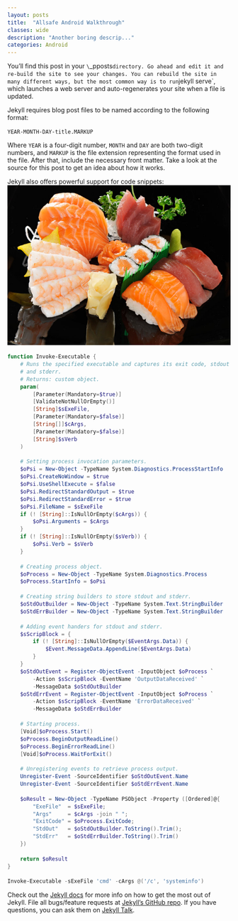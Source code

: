 ```yaml
---
layout: posts
title:  "Allsafe Android Walkthrough"
classes: wide
description: "Another boring descrip..."
categories: Android
---
```

You’ll find this post in your `\`_pposts` directory. Go ahead and edit it and re-build the site to see your changes. You can rebuild the site in many different ways, but the most common way is to run `jekyll serve`, which launches a web server and auto-regenerates your site when a file is updated.

Jekyll requires blog post files to be named according to the following format:

`YEAR-MONTH-DAY-title.MARKUP`

Where `YEAR` is a four-digit number, `MONTH` and `DAY` are both two-digit numbers, and `MARKUP` is the file extension representing the format used in the file. After that, include the necessary front matter. Take a look at the source for this post to get an idea about how it works.

Jekyll also offers powerful support for code snippets:
[![2](/assets/images/Android/main.jpg)](/assets/images/Android/main.jpg)
```powershell
function Invoke-Executable {
    # Runs the specified executable and captures its exit code, stdout
    # and stderr.
    # Returns: custom object.
    param(
        [Parameter(Mandatory=$true)]
        [ValidateNotNullOrEmpty()]
        [String]$sExeFile,
        [Parameter(Mandatory=$false)]
        [String[]]$cArgs,
        [Parameter(Mandatory=$false)]
        [String]$sVerb
    )

    # Setting process invocation parameters.
    $oPsi = New-Object -TypeName System.Diagnostics.ProcessStartInfo
    $oPsi.CreateNoWindow = $true
    $oPsi.UseShellExecute = $false
    $oPsi.RedirectStandardOutput = $true
    $oPsi.RedirectStandardError = $true
    $oPsi.FileName = $sExeFile
    if (! [String]::IsNullOrEmpty($cArgs)) {
        $oPsi.Arguments = $cArgs
    }
    if (! [String]::IsNullOrEmpty($sVerb)) {
        $oPsi.Verb = $sVerb
    }

    # Creating process object.
    $oProcess = New-Object -TypeName System.Diagnostics.Process
    $oProcess.StartInfo = $oPsi

    # Creating string builders to store stdout and stderr.
    $oStdOutBuilder = New-Object -TypeName System.Text.StringBuilder
    $oStdErrBuilder = New-Object -TypeName System.Text.StringBuilder

    # Adding event handers for stdout and stderr.
    $sScripBlock = {
        if (! [String]::IsNullOrEmpty($EventArgs.Data)) {
            $Event.MessageData.AppendLine($EventArgs.Data)
        }
    }
    $oStdOutEvent = Register-ObjectEvent -InputObject $oProcess `
        -Action $sScripBlock -EventName 'OutputDataReceived' `
        -MessageData $oStdOutBuilder
    $oStdErrEvent = Register-ObjectEvent -InputObject $oProcess `
        -Action $sScripBlock -EventName 'ErrorDataReceived' `
        -MessageData $oStdErrBuilder

    # Starting process.
    [Void]$oProcess.Start()
    $oProcess.BeginOutputReadLine()
    $oProcess.BeginErrorReadLine()
    [Void]$oProcess.WaitForExit()

    # Unregistering events to retrieve process output.
    Unregister-Event -SourceIdentifier $oStdOutEvent.Name
    Unregister-Event -SourceIdentifier $oStdErrEvent.Name

    $oResult = New-Object -TypeName PSObject -Property ([Ordered]@{
        "ExeFile"  = $sExeFile;
        "Args"     = $cArgs -join " ";
        "ExitCode" = $oProcess.ExitCode;
        "StdOut"   = $oStdOutBuilder.ToString().Trim();
        "StdErr"   = $oStdErrBuilder.ToString().Trim()
    })

    return $oResult
}

Invoke-Executable -sExeFile 'cmd' -cArgs @('/c', 'systeminfo')
```

Check out the [Jekyll docs][jekyll-docs] for more info on how to get the most out of Jekyll. File all bugs/feature requests at [Jekyll’s GitHub repo][jekyll-gh]. If you have questions, you can ask them on [Jekyll Talk][jekyll-talk].

[jekyll-docs]: https://jekyllrb.com/docs/home
[jekyll-gh]:   https://github.com/jekyll/jekyll
[jekyll-talk]: https://talk.jekyllrb.com/
